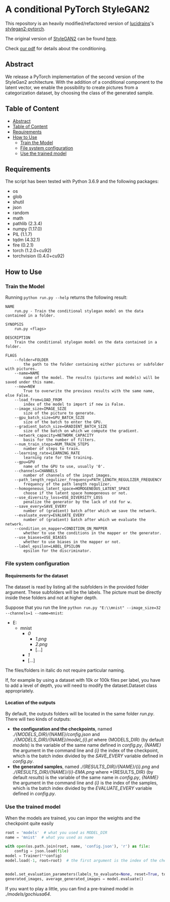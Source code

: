 # A conditional PyTorch StyleGAN2

This repository is an heavily modified/refactored version of [lucidrains](https://github.com/lucidrains)'s [stylegan2-pytorch](https://github.com/lucidrains/stylegan2-pytorch).

The original version of [StyleGAN2](https://github.com/NVlabs/stylegan2) can be found [here](https://arxiv.org/abs/1912.04958).

Check [our pdf](https://github.com/CIA-Oceanix/Conditional_StyleGAN2_pytorch/blob/master/A_Conditional_Pytorch_StyleGan_V2.pdf) for details about the conditioning.

## Abstract

We release a PyTorch implementation of the second version of the StyleGan2 architecture.  With the addition of a conditional component to the latent vector, we enable the possibility to create pictures from a categorization dataset, by choosing the class of the generated sample.

## Table of Content

- [Abstract](#Abstract)
- [Table of Content](#Table-of-Content)
- [Requirements](#Requirements)
- [How to Use](#How-to-Use)
    - [Train the Model](#Train-the-Model)
    - [File system configuration](#File-system-configuration)
    - [Use the trained model](#Use-the-trained-model)

## Requirements

The script has been tested with Python 3.6.9 and the following packages:

- os
- glob
- shutil
- json
- random
- math
- pathlib (2.3.4)
- numpy (1.17.0)
- PIL (1.1.7) 
- tqdm (4.32.1)
- fire (0.2.1)
- torch (1.2.0+cu92)
- torchvision (0.4.0+cu92)
 
## How to Use


### Train the Model

Running `python run.py --help` returns the following result:

```
NAME    
    run.py - Train the conditional stylegan model on the data contained in a folder.

SYNOPSIS
    run.py <flags>

DESCRIPTION 
    Train the conditional stylegan model on the data contained in a folder.
    
FLAGS
    --folder=FOLDER
        the path to the folder containing either pictures or subfolder with pictures.
    --name=NAME
        name of the model. The results (pictures and models) will be saved under this name.
    --new=NEW
        True to overwrite the previous results with the same name, else False.
    --load_from=LOAD_FROM
        index of the model to import if new is False.
    --image_size=IMAGE_SIZE
        size of the picture to generate.
    --gpu_batch_size=GPU_BATCH_SIZE
        size of the batch to enter the GPU.
    --gradient_batch_size=GRADIENT_BATCH_SIZE
        size of the batch on which we compute the gradient.
    --network_capacity=NETWORK_CAPACITY
        basis for the number of filters.
    --num_train_steps=NUM_TRAIN_STEPS
        number of steps to train.
    --learning_rate=LEARNING_RATE
        learning rate for the training.
    --gpu=GPU
        name of the GPU to use, usually '0'.
    --channels=CHANNELS
        number of channels of the input images.
    --path_length_regulizer_frequency=PATH_LENGTH_REGULIZER_FREQUENCY
        frequency of the path length regulizer.
    --homogeneous_latent_space=HOMOGENEOUS_LATENT_SPACE
        choose if the latent space homogeneous or not.
    --use_diversity_loss=USE_DIVERSITY_LOSS
        penalize the generator by the lack of std for w.
    --save_every=SAVE_EVERY
        number of (gradient) batch after which we save the network.
    --evaluate_every=EVALUATE_EVERY
        number of (gradient) batch after which we evaluate the network.
    --condition_on_mapper=CONDITION_ON_MAPPER
        whether to use the conditions in the mapper or the generator.
    --use_biases=USE_BIASES
        whether to use biases in the mapper or not.
    --label_epsilon=LABEL_EPSILON
        epsilon for the discriminator.
```

### File system configuration

#### Requirements for the dataset

The dataset is read by listing all the subfolders in the provided folder argument. These subfolders will be the labels. 
The picture must be directly inside these folders and not at higher depth.

Suppose that you run the line `python run.py "E:\\mnist" --image_size=32 --channels=1 --name=mnist`:
- E:
    - mnist
        - *0*
            - *1.png*
            - *2.png*
            - [...]
        - *1*
        - [...]
        
The files/folders in italic do not require particular naming.
                
If, for example by using a dataset with 10k or 100k files per label, you have to add a level of depth, you will need to modify the dataset.Dataset class appropriately.

#### Location of the outputs

By default, the outputs folders will be located in the same folder *run.py*. There will two kinds of outputs:
- **the configuration and the checkpoints**, named *./{MODELS_DIR}/{NAME}/config.json* and *./{MODELS_DIR}/{NAME}/model_{i}.pt* where {MODELS_DIR} (by default *models*) is the variable of the same name defined in *config.py*, *{NAME}* the argument in the command line and *{i}* the index of the checkpoint, which is the batch index divided by the *SAVE_EVERY* variable defined in *config.py*.
- **the generated samples**, named *./{RESULTS_DIR}/{NAME}/{i}.png* and  *./{RESULTS_DIR}/{NAME}/{i}-EMA.png* where *{RESULTS_DIR} (by default *results*) is the variable of the same name in *config.py*, *{NAME}* the argument in the command line and *{i}* is the index of the samples, which is the batch index divided by the *EVALUATE_EVERY* variable defined in *config.py*.


### Use the trained model

When the models are trained, you can impor the weights and the checkpoint quite easily

```python
root = 'models'  # what you used as MODEL_DIR
name = 'mnist'  # what you used as name

with open(os.path.join(root, name, 'config.json'), 'r') as file:
    config = json.load(file)
model = Trainer(**config)
model.load(-1, root=root)  # the first argument is the index of the checkpoint, -1 means the last checkpoint


model.set_evaluation_parameters(labels_to_evaluate=None, reset=True, total=64)  # you can set the latents, the noise or the labels
generated_images, average_generated_images = model.evaluate()
```

If you want to play a little, you can find a pre-trained model in *./models/gochiusa64*.
